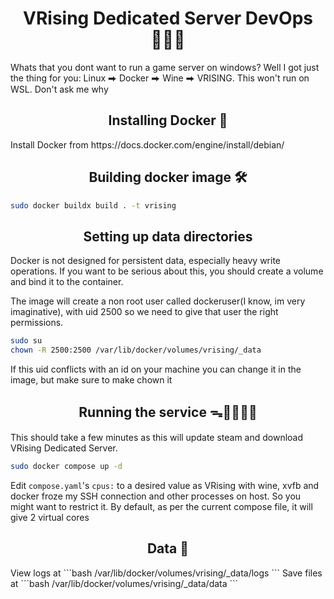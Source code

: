 <h1 align="center">VRising Dedicated Server DevOps 🧛‍♀️🧛</h1>
Whats that you dont want to run a game server on windows? Well I got just 
the thing for you: Linux ⮕ Docker ⮕ Wine ⮕ VRISING. This won't run on WSL. 
Don't ask me why

<h2 align="center">Installing Docker 🐋</h2>
Install Docker from https://docs.docker.com/engine/install/debian/

<h2 align="center">Building docker image 🛠️</h2>

```bash
sudo docker buildx build . -t vrising
```

<h2 align="center">Setting up data directories</h2>

Docker is not designed for persistent data, especially heavy write
operations. If you want to be serious about this, you should create a
volume and bind it to the container.


The image will create a non root user called dockeruser(I know, im very 
imaginative), with uid 2500 so we need to give that user the right 
permissions.
```bash
sudo su
chown -R 2500:2500 /var/lib/docker/volumes/vrising/_data
```
If this uid conflicts with an id on your machine you can change it in 
the image, but make sure to make chown it

<h2 align="center">Running the service ᯓ🏃🏻‍♀️‍➡️</h2>

This should take a few minutes as this will update steam and download 
VRising Dedicated Server.
```bash
sudo docker compose up -d
```
Edit ```compose.yaml```'s ```cpus:``` to a desired value as VRising with 
wine, xvfb and docker froze my SSH connection and other processes on host. 
So you might want to restrict it.
By default, as per the current compose file, it will give 2 virtual cores

<h2 align="center">Data 💾</h2>
View logs at 
```bash
/var/lib/docker/volumes/vrising/_data/logs
```
Save files at  
```bash
/var/lib/docker/volumes/vrising/_data/data
```
